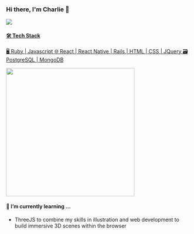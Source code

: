 ### Hi there, I'm Charlie 👋
<p  align='left'>
  <a href="https://www.linkedin.com/in/charliefischer/"> <img src="https://img.shields.io/badge/linkedin-%230077B5.svg?&style=for-the-badge&logo=linkedin&logoColor=white" />
</p>

#### 🛠 Tech Stack
 🖥  Ruby | Javascript
 🌐  React | React Native | Rails | HTML | CSS | JQuery
 🗃  PostgreSQL | MongoDB

<p align='left'>
  <a href="#"><img src="https://github-readme-stats.vercel.app/api?username=charliefischer&show_icons=true&count_private=true&theme=dark" width="350"></a>
</p>


#### 🌱 I’m currently learning ...
- ThreeJS to combine my skills in illustration and web development to build immersive 3D scenes within the browser
